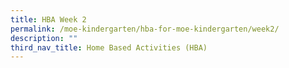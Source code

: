 ```yaml
---
title: HBA Week 2
permalink: /moe-kindergarten/hba-for-moe-kindergarten/week2/
description: ""
third_nav_title: Home Based Activities (HBA)
---
```

